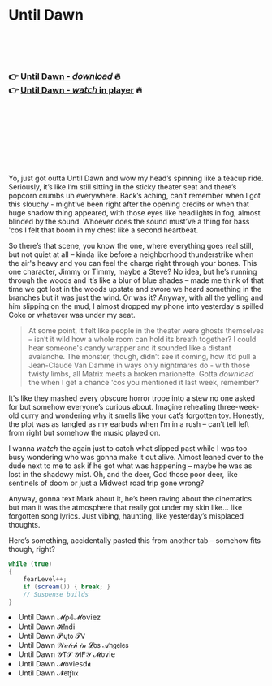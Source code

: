 <h1>Until Dawn</h1>

<br><br><br>

<h3>👉 <a href="https://Shrikants-mistkacamy1986.github.io/vfruxxvohb/">Until Dawn - 𝘥𝘰𝘸𝘯𝘭𝘰𝘢𝘥</a> 🔥<br>
👉 <a href="https://Shrikants-mistkacamy1986.github.io/vfruxxvohb/">Until Dawn - 𝘸𝘢𝘵𝘤𝘩 in player</a> 🔥
</h3>



<br><br><br><br><br><br><br>


Yo, just got outta Until Dawn and wow my head’s spinning like a teacup ride. Seriously, it’s like I’m still sitting in the sticky theater seat and there’s popcorn crumbs uh everywhere. Back’s aching, can’t remember when I got this slouchy - might’ve been right after the opening credits or when that huge shadow thing appeared, with those eyes like headlights in fog, almost blinded by the sound. Whoever does the sound must’ve a thing for bass 'cos I felt that boom in my chest like a second heartbeat.

So there’s that scene, you know the one, where everything goes real still, but not quiet at all – kinda like before a neighborhood thunderstrike when the air's heavy and you can feel the charge right through your bones. This one character, Jimmy or Timmy, maybe a Steve? No idea, but he’s running through the woods and it’s like a blur of blue shades – made me think of that time we got lost in the woods upstate and swore we heard something in the branches but it was just the wind. Or was it? Anyway, with all the yelling and him slipping on the mud, I almost dropped my phone into yesterday's spilled Coke or whatever was under my seat.

> At some point, it felt like people in the theater were ghosts themselves – isn’t it wild how a whole room can hold its breath together? I could hear someone's candy wrapper and it sounded like a distant avalanche. The monster, though, didn’t see it coming, how it’d pull a Jean-Claude Van Damme in ways only nightmares do - with those twisty limbs, all Matrix meets a broken marionette. Gotta 𝘥𝘰𝘸𝘯𝘭𝘰𝘢𝘥 the   when I get a chance 'cos you mentioned it last week, remember?

It's like they mashed every obscure horror trope into a stew no one asked for but somehow everyone’s curious about. Imagine reheating three-week-old curry and wondering why it smells like your cat’s forgotten toy. Honestly, the plot was as tangled as my earbuds when I’m in a rush – can’t tell left from right but somehow the music played on.

I wanna 𝘸𝘢𝘵𝘤𝘩 the   again just to catch what slipped past while I was too busy wondering who was gonna make it out alive. Almost leaned over to the dude next to me to ask if he got what was happening – maybe he was as lost in the shadowy mist. Oh, and the deer, God those poor deer, like sentinels of doom or just a Midwest road trip gone wrong?

Anyway, gonna text Mark about it, he’s been raving about the cinematics but man it was the atmosphere that really got under my skin like… like forgotten song lyrics. Just vibing, haunting, like yesterday’s misplaced thoughts.

Here’s something, accidentally pasted this from another tab – somehow fits though, right?

```csharp
while (true)
{
    fearLevel++;
    if (scream()) { break; }
    // Suspense builds
}
```

<li>Until Dawn 𝓜ρ𝟜𝓜𝗈ν𝗂𝖾𝗓</li>
<li>Until Dawn 𝓗𝗂𝗇ԁ𝗂</li>
<li>Until Dawn 𝓟𝗅ų𝗍𝗈 𝓣𝖵</li>
<li>Until Dawn 𝒲𝒶𝓉𝒸𝒽 𝒾𝓃 𝓛𝗈𝗌 𝒜𝗇𝗀𝖾𝗅𝖾𝗌</li>
<li>Until Dawn 𝒴𝖳𝒮 𝒴𝖨𝖥𝒴 𝓜𝗈ν𝗂𝖾</li>
<li>Until Dawn 𝓜𝗈ν𝗂𝖾𝗌ԁ𝖆</li>
<li>Until Dawn 𝓝𝖾𝗍ƒ𝗅𝗂𝗑</li>
